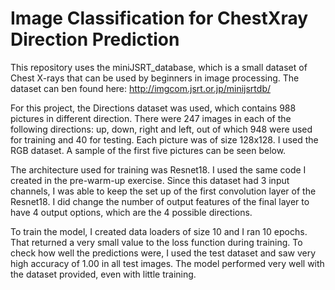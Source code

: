 # Image Classification for ChestXray Direction Prediction

This repository uses the miniJSRT_database, which is a small dataset of Chest X-rays that can be used by beginners in image processing. The dataset can ben found here: http://imgcom.jsrt.or.jp/minijsrtdb/

For this project, the Directions dataset was used, which contains 988 pictures in different direction. There were 247 images in each of the following directions: up, down, right and left, out of which 948 were used for training and 40 for testing. Each picture was of size 128x128. I used the RGB dataset. A sample of the first five pictures can be seen below.

The architecture used for training was Resnet18. I used the same code I created in the pre-warm-up exercise. Since this dataset had 3 input channels, I was able to keep the set up of the first convolution layer of the Resnet18. I did change the number of output features of the final layer to have 4 output options, which are the 4 possible directions.

To train the model, I created data loaders of size 10 and I ran 10 epochs. That returned a very small value to the loss function during training. To check how well the predictions were, I used the test dataset and saw very high accuracy of 1.00 in all test images. The model performed very well with the dataset provided, even with little training.
